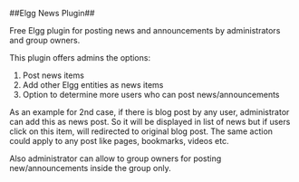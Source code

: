 ##Elgg News Plugin##

Free Elgg plugin for posting news and announcements by administrators and group owners.

This plugin offers admins the options:
1. Post news items
2. Add other Elgg entities as news items
3. Option to determine more users who can post news/announcements

As an example for 2nd case, if there is blog post by any user, administrator can add this as news post. So it will be displayed in list of news but if users click on this item, will redirected to original blog post. The same action could apply to any post like pages, bookmarks, videos etc. 

Also administrator can allow to group owners for posting new/announcements inside the group only.




